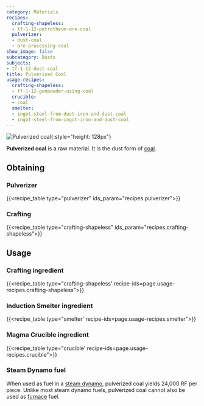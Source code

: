 ```yaml
---
category: Materials
recipes:
  crafting-shapeless:
  - tf-1-12-petrotheum-ore-coal
  pulverizer:
  - dust-coal
  - ore-processing-coal
show_image: false
subcategory: Dusts
subjects:
- tf-1-12-dust-coal
title: Pulverized Coal
usage-recipes:
  crafting-shapeless:
  - tf-1-12-gunpowder-using-coal
  crucible:
  - coal
  smelter:
  - ingot-steel-from-dust-iron-and-dust-coal
  - ingot-steel-from-ingot-iron-and-dust-coal
---
```


![Pulverized coal](/images/docs/1.12/thermal-foundation/dust-coal.png){:style="height: 128px"}


**Pulverized coal** is a raw material. It is the dust form of
[coal](https://minecraft.gamepedia.com/Coal).


Obtaining
---------

### Pulverizer
{{<recipe_table type="pulverizer" ids_param="recipes.pulverizer">}}

### Crafting
{{<recipe_table type="crafting-shapeless" ids_param="recipes.crafting-shapeless">}}


Usage
-----

### Crafting ingredient
{{<recipe_table type="crafting-shapeless' recipe-ids=page.usage-recipes.crafting-shapeless">}}

### Induction Smelter ingredient
{{<recipe_table type="smelter' recipe-ids=page.usage-recipes.smelter">}}

### Magma Crucible ingredient
{{<recipe_table type="crucible' recipe-ids=page.usage-recipes.crucible">}}

### Steam Dynamo fuel
When used as fuel in a [steam dynamo](../../thermal-expansion/steam-dynamo/),
pulverized coal yields 24,000 RF per piece. Unlike most steam dynamo fuels,
pulverized coal cannot also be used as
[furnace](https://minecraft.gamepedia.com/Furnace) fuel.
